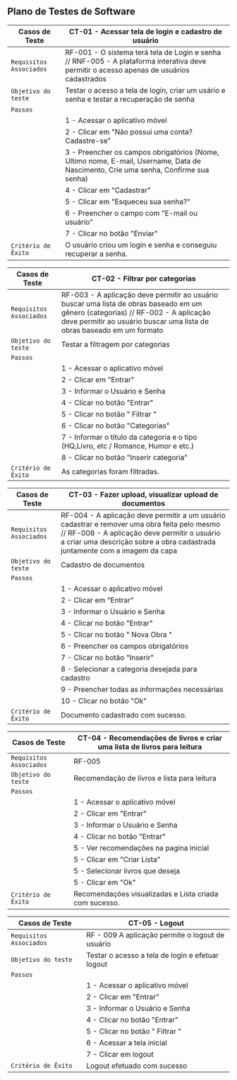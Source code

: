 ## Plano de Testes de Software

| Casos de Teste | CT-01 - Acessar tela de login e cadastro de usuário |
|--------------------|------------------------------------|
|`Requisitos Associados` | RF-001 - O sistema terá tela de Login e senha // RNF-005 - A plataforma interativa deve permitir o acesso apenas de usuários cadastrados |
|`Objetivo do teste` | Testar o acesso a tela de login, criar um usário e senha e testar a recuperação de senha |
|`Passos` | 
||1 - Acessar o aplicativo móvel |
||2 - Clicar em "Não possui uma conta? Cadastre-se" |
||3 - Preencher os campos obrigatórios (Nome, Ultimo nome, E-mail, Username, Data de Nascimento, Crie uma senha, Confirme sua senha) |
||4 - Clicar em "Cadastrar" |
||5 - Clicar em "Esqueceu sua senha?" |
||6 - Preencher o campo com "E-mail ou usuário" |
||7 - Clicar no botão "Enviar" |
|`Critério de Êxito` | O usuário criou um login e senha e conseguiu recuperar a senha. |


| Casos de Teste | CT-02 - Filtrar por categorias |
|--------------------|------------------------------------|
|`Requisitos Associados` | RF-003 -  A aplicação deve permitir ao usuário buscar uma lista de obras baseado em um gênero (categorias) //  RF-002 - A aplicação deve permitir ao usuário buscar uma lista de obras baseado em um formato |
|`Objetivo do teste` | Testar a filtragem por categorias |
|`Passos` | 
||1 - Acessar o aplicativo móvel |
||2 - Clicar em "Entrar"|
||3 - Informar o Usuário e Senha |
||4 - Clicar no botão "Entrar" |
||5 - Clicar no botão " Filtrar " |
||6 - Clicar no botão "Categorias" |
||7 - Informar o título da categoria e o tipo (HQ,Livro, etc / Romance, Humor e etc.)|
||8 - Clicar no botão "Inserir categoria"  |
|`Critério de Êxito` | As categorias foram filtradas. |


| Casos de Teste | CT-03 - Fazer upload, visualizar upload de documentos |
|--------------------|------------------------------------|
|`Requisitos Associados` | RF-004 - A aplicação deve permitir a um usuário cadastrar e remover uma obra feita pelo mesmo // RF-008 - A aplicação deve permitir o usuário a criar uma descrição sobre a obra cadastrada juntamente com a imagem da capa |
|`Objetivo do teste` | Cadastro de documentos |
|`Passos` | 
||1 - Acessar o aplicativo móvel |
||2 - Clicar em "Entrar" |
||3 - Informar o Usuário e Senha | 
||4 - Clicar no botão "Entrar" |
||5 - Clicar no botão " Nova Obra " |
||6 - Preencher os campos obrigatórios |
||7 - Clicar no botão "Inserir" | 
||8 - Selecionar a categoria desejada para cadastro |
||9 - Preencher todas as informações necessárias |
||10 - Clicar no botão "Ok" |
|`Critério de Êxito` | Documento cadastrado com sucesso. |


| Casos de Teste | CT-04 - Recomendações de livros e criar uma lista de livros para leitura |
|--------------------|------------------------------------|
|`Requisitos Associados` | RF-005 | A aplicação deve permitir o usuário acessar um feed de recomendações de livros // RF-007 A aplicação deve permitir o usuário criar uma lista de livros para ler mais tarde.                                                                     |
|`Objetivo do teste` | Recomendação de livros e lista para leitura  |
|`Passos` | 
||1 - Acessar o aplicativo móvel |
||2 - Clicar em "Entrar" |
||3 - Informar o Usuário e Senha |
||4 - Clicar no botão "Entrar" |
||5 - Ver recomendações na pagina inicial|
||5 - Clicar em "Criar Lista"|
||5 - Selecionar livros que deseja |
||5 - Clicar em "Ok" |
|`Critério de Êxito` | Recomendações visualizadas e Lista criada com sucesso. |


| Casos de Teste | CT-05 - Logout|
|--------------------|------------------------------------|
|`Requisitos Associados` | RF - 009 A aplicação permite o logout de usuário |
|`Objetivo do teste` | Testar o acesso a tela de login e efetuar logout |
|`Passos` | 
||1 - Acessar o aplicativo móvel |
||2 - Clicar em "Entrar"|
||3 - Informar o Usuário e Senha |
||4 - Clicar no botão "Entrar" |
||5 - Clicar no botão " Filtrar " |
||6 - Acessar a tela inicial |
||7 - Clicar em logout |
|`Critério de Êxito` | Logout efetuado com sucesso |


